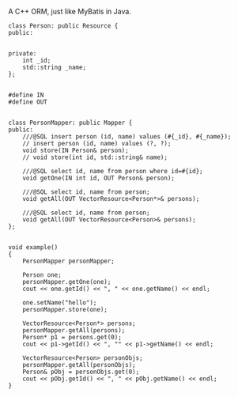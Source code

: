 A C++ ORM, just like MyBatis in Java.

    class Person: public Resource {
    public:


    private:
        int _id;
        std::string _name;
    };


    #define IN
    #define OUT


    class PersonMapper: public Mapper {
    public:
        ///@SQL insert person (id, name) values (#{_id}, #{_name});
        // insert person (id, name) values (?, ?);
        void store(IN Person& person);
        // void store(int id, std::string& name);

        ///@SQL select id, name from person where id=#{id};
        void getOne(IN int id, OUT Person& person);

        ///@SQL select id, name from person;
        void getAll(OUT VectorResource<Person*>& persons);

        ///@SQL select id, name from person;
        void getAll(OUT VectorResource<Person>& persons);
    };


    void example()
    {
        PersonMapper personMapper;

        Person one;
        personMapper.getOne(one);
        cout << one.getId() << ", " << one.getName() << endl;

        one.setName("hello");
        personMapper.store(one);

        VectorResource<Person*> persons;
        personMapper.getAll(persons);
        Person* p1 = persons.get(0);
        cout << p1->getId() << ", "" << p1->getName() << endl;

        VectorResource<Person> personObjs;
        personMapper.getAll(personObjs);
        Person& pObj = personObjs.get(0);
        cout << pObj.getId() << ", " << pObj.getName() << endl;
    }

